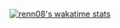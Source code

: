 [![renn08's wakatime stats](https://github-readme-stats-peach-two.vercel.app/api/wakatime?username=renn08&theme=dracula&layout=compact)](https://github.com/anuraghazra/github-readme-stats)



